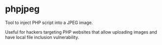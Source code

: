 phpjpeg
=======

Tool to inject PHP script into a JPEG image.

Useful for hackers targeting PHP websites that allow uploading images and have local file inclusion vulnerability.
